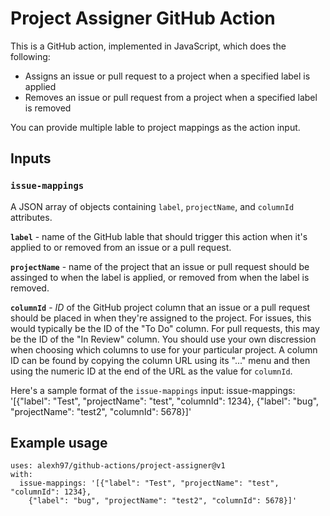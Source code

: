 # Project Assigner GitHub Action

This is a GitHub action, implemented in JavaScript, which does the following:
  - Assigns an issue or pull request to a project when a specified label is applied
  - Removes an issue or pull request from a project when a specified label is removed

You can provide multiple lable to project mappings as the action input.

## Inputs

### `issue-mappings`
A JSON array of objects containing `label`, `projectName`, and `columnId` attributes.

**`label`** - name of the GitHub lable that should trigger this action when it's applied to or removed from an issue or a pull request.

**`projectName`** - name of the project that an issue or pull request should be assinged to when the label is applied, or removed from when the label is removed.

**`columnId`** - *ID* of the GitHub project column that an issue or a pull request should be placed in when they're assigned to the project.  For issues, this would typically be the ID of the "To Do" column. For pull requests, this may be the ID of the "In Review" column. You should use your own discression when choosing which columns to use for your particular project.  A column ID can be found by copying the column URL using its "..." menu and then using the numeric ID at the end of the URL as the value for `columnId`.

Here's a sample format of the `issue-mappings` input:
	issue-mappings: '[{"label": "Test", "projectName": "test", "columnId": 1234},
            {"label": "bug", "projectName": "test2", "columnId": 5678}]'

## Example usage
	uses: alexh97/github-actions/project-assigner@v1
	with:
	  issue-mappings: '[{"label": "Test", "projectName": "test", "columnId": 1234},
	    {"label": "bug", "projectName": "test2", "columnId": 5678}]'

